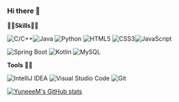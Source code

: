 ### Hi there 👋

👨‍💻**Skills**👨‍💻

<img alt="C/C++" src ="https://img.shields.io/badge/C/C++-00599C.svg?&style=flat&logo=C/C++&logoColor=white"/><img alt="Java" src ="https://img.shields.io/badge/Java-007396.svg?&style=flat&logo=Java&logoColor=white"/> <img alt="Python" src ="https://img.shields.io/badge/Python-3776AB.svg?&style=flat&logo=Python&logoColor=white"/> 
<img alt="HTML5" src ="https://img.shields.io/badge/HTML5-E34F26.svg?&style=flat&logo=HTML5&logoColor=white"/> <img alt="CSS3" src ="https://img.shields.io/badge/CSS3-1572B6.svg?&style=flat&logo=CSS3&logoColor=white"/><img alt="JavaScript" src ="https://img.shields.io/badge/JavaScript-F7DF1E.svg?&style=flat&logo=JavaScript&logoColor=white"/> 

<img alt="Spring Boot" src ="https://img.shields.io/badge/Spring Boot-6DB33F.svg?&style=flat&logo=Spring Boot&logoColor=white"/> <img alt="Kotlin" src ="https://img.shields.io/badge/Kotlin-7F52FF.svg?&style=flat&logo=Kotlin&logoColor=white"/> <img alt="MySQL" src ="https://img.shields.io/badge/MySQL-4479A1.svg?&style=flat&logo=MySQL&logoColor=white"/>


**Tools** 🧑‍🔧

<img alt="IntelliJ IDEA" src ="https://img.shields.io/badge/IntelliJ IDEA-000000.svg?&style=flat&logo=IntelliJ IDEA&logoColor=white"/> <img alt="Visual Studio Code" src ="https://img.shields.io/badge/Visual Studio Code-007ACC.svg?&style=flat&logo=Git&logoColor=white"/> <img alt="Git" src ="https://img.shields.io/badge/Git-F05032.svg?&style=flat&logo=Git&logoColor=white"/>

[![YuneeeM's GitHub stats](https://github-readme-stats.vercel.app/api?username=YuneeeM&theme=github_dark)](https://github.com/YuneeeM/github-readme-stats)

<!--
**YuneeeM/YuneeeM** is a ✨ _special_ ✨ repository because its `README.md` (this file) appears on your GitHub profile.

Here are some ideas to get you started:

- 🔭 I’m currently working on ...
- 🌱 I’m currently learning ...
- 👯 I’m looking to collaborate on ...
- 🤔 I’m looking for help with ...
- 💬 Ask me about ...
- 📫 How to reach me: ...
- 😄 Pronouns: ...
- ⚡ Fun fact: ...
-->
